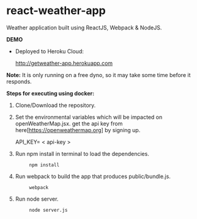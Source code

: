 # react-weather-app
Weather application built using ReactJS, Webpack & NodeJS.

**DEMO**
 - Deployed to Heroku Cloud: 

	http://getweather-app.herokuapp.com
	
**Note:** It is only running on a free dyno, so it may take some time before it responds.

**Steps for executing using docker:**
1. Clone/Download the repository.

2. Set the environmental variables which will be impacted on openWeatherMap.jsx.
   get the api key from here[https://openweathermap.org] by signing up.
   
   API_KEY= < api-key > 

3. Run npm install in terminal to load the dependencies.
   ```
	    npm install
   ```
4. Run webpack to build the app that produces public/bundle.js.
   ```
	    webpack
   ```
5. Run node server.
   ```
	    node server.js
   ```
